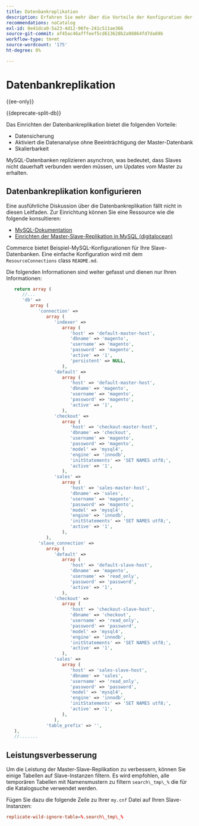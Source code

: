 ```yaml
---
title: Datenbankreplikation
description: Erfahren Sie mehr über die Vorteile der Konfiguration der Datenbankreplikation.
recommendations: noCatalog
exl-id: 0e41dca0-5a23-4d12-96fe-241c511ae366
source-git-commit: af45ac46afffeef5cd613628b2a98864fd7da69b
workflow-type: tm+mt
source-wordcount: '175'
ht-degree: 0%

---
```


# Datenbankreplikation

{{ee-only}}

{{deprecate-split-db}}

Das Einrichten der Datenbankreplikation bietet die folgenden Vorteile:

- Datensicherung
- Aktiviert die Datenanalyse ohne Beeinträchtigung der Master-Datenbank
- Skalierbarkeit

MySQL-Datenbanken replizieren asynchron, was bedeutet, dass Slaves nicht dauerhaft verbunden werden müssen, um Updates vom Master zu erhalten.

## Datenbankreplikation konfigurieren

Eine ausführliche Diskussion über die Datenbankreplikation fällt nicht in diesen Leitfaden. Zur Einrichtung können Sie eine Ressource wie die folgende konsultieren:

- [MySQL-Dokumentation](https://dev.mysql.com/doc/refman/5.6/en/replication.html)
- [Einrichten der Master-Slave-Replikation in MySQL (digitalocean)](https://www.digitalocean.com/community/tutorials/how-to-set-up-replication-in-mysql)

Commerce bietet Beispiel-MySQL-Konfigurationen für Ihre Slave-Datenbanken. Eine einfache Konfiguration wird mit dem `ResourceConnections` class `README.md`.

Die folgenden Informationen sind weiter gefasst und dienen nur Ihren Informationen:

```php
   return array (
      //...
      'db' =>
         array (
            'connection' =>
               array (
                  'indexer' =>
                     array (
                        'host' => 'default-master-host',
                        'dbname' => 'magento',
                        'username' => 'magento',
                        'password' => 'magento',
                        'active' => '1',
                        'persistent' => NULL,
                     ),
                  'default' =>
                     array (
                        'host' => 'default-master-host',
                        'dbname' => 'magento',
                        'username' => 'magento',
                        'password' => 'magento',
                        'active' => '1',
                     ),
                  'checkout' =>
                     array (
                        'host' => 'checkout-master-host',
                        'dbname' => 'checkout',
                        'username' => 'magento',
                        'password' => 'magento',
                        'model' => 'mysql4',
                        'engine' => 'innodb',
                        'initStatements' => 'SET NAMES utf8;',
                        'active' => '1',
                     ),
                  'sales' =>
                     array (
                        'host' => 'sales-master-host',
                        'dbname' => 'sales',
                        'username' => 'magento',
                        'password' => 'magento',
                        'model' => 'mysql4',
                        'engine' => 'innodb',
                        'initStatements' => 'SET NAMES utf8;',
                        'active' => '1',
                     ),
               ),
            'slave_connection' =>
               array (
                  'default' =>
                     array (
                        'host' => 'default-slave-host',
                        'dbname' => 'magento',
                        'username' => 'read_only',
                        'password' => 'password',
                        'active' => '1',
                     ),
                  'checkout' =>
                     array (
                        'host' => 'checkout-slave-host',
                        'dbname' => 'checkout',
                        'username' => 'read_only',
                        'password' => 'password',
                        'model' => 'mysql4',
                        'engine' => 'innodb',
                        'initStatements' => 'SET NAMES utf8;',
                        'active' => '1',
                     ),
                  'sales' =>
                     array (
                        'host' => 'sales-slave-host',
                        'dbname' => 'sales',
                        'username' => 'read_only',
                        'password' => 'password',
                        'model' => 'mysql4',
                        'engine' => 'innodb',
                        'initStatements' => 'SET NAMES utf8;',
                        'active' => '1',
                     ),
                  ),
               'table_prefix' => '',
   ),
   //.......
```

## Leistungsverbesserung

Um die Leistung der Master-Slave-Replikation zu verbessern, können Sie einige Tabellen auf Slave-Instanzen filtern. Es wird empfohlen, alle temporären Tabellen mit Namensmustern zu filtern `search\_tmp\_%` die für die Katalogsuche verwendet werden.

Fügen Sie dazu die folgende Zeile zu Ihrer `my.cnf` Datei auf Ihren Slave-Instanzen:

```conf
replicate-wild-ignore-table=%.search\_tmp\_%
```
